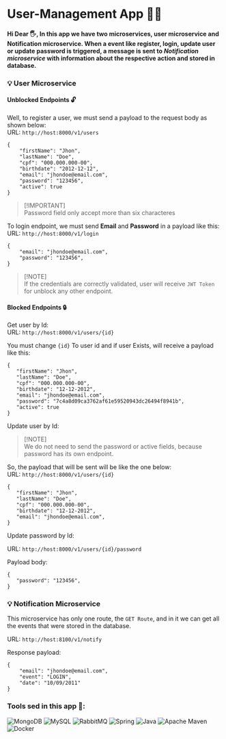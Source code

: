 # User-Management App 🧑‍💻

#### Hi Dear 🖐️, In this app we have two microservices, **user microservice** and **Notification microservice**. When a event like register, login, update user or update password is triggered, a message is sent to *Notification microservice* with information about the respective action and stored in database.

### 💡 User Microservice

#### Unblocked Endpoints 🔓

Well, to register a user, we must send a payload to the request body as shown below:<br>
URL: `http://host:8000/v1/users`
~~~~
{
    "firstName": "Jhon",
    "lastName": "Doe",
    "cpf": "000.000.000-00",
    "birthdate": "2012-12-12",
    "email": "jhondoe@email.com",
    "password": "123456",
    "active": true
}
~~~~
> [!IMPORTANT]<br>
> Password field only accept more than six characteres

To login endpoint, we must send **Email** and **Password** in a payload like this:<br>
URL: `http://host:8000/v1/login`
~~~~
{
    "email": "jhondoe@email.com",
    "password": "123456",
}
~~~~
> [!NOTE]<br>
> If the credentials are correctly validated, user will receive `JWT Token` for unblock any other endpoint.

#### Blocked Endpoints 🔒

Get user by Id: <br>
URL: `http://host:8000/v1/users/{id}`

You must change `{id}` To user id and if user Exists, will receive a payload like this:
 ~~~~
{
    "firstName": "Jhon",
    "lastName": "Doe",
    "cpf": "000.000.000-00",
    "birthdate": "12-12-2012",
    "email": "jhondoe@email.com",
    "password": "7c4a8d09ca3762af61e59520943dc26494f8941b",
    "active": true
}
~~~~

Update user by Id: <br>
>[!NOTE]<br>
> We do not need to send the password or active fields, because password has its own endpoint.

So, the payload that will be sent will be like the one below: <br>
URL: `http://host:8000/v1/users/{id}`


 ~~~~
{
    "firstName": "Jhon",
    "lastName": "Doe",
    "cpf": "000.000.000-00",
    "birthdate": "12-12-2012",
    "email": "jhondoe@email.com",
}
~~~~

Update password by Id: <br>

URL: `http://host:8000/v1/users/{id}/password`

Payload body:

 ~~~~
{
    "password": "123456",
}
~~~~

### 💡 Notification Microservice

This microservice has only one route, the `GET Route`, and in it we can get all the events that were stored in the database.

URL: `http://host:8100/v1/notify`

Response payload:
~~~~
{
    "email": "jhondoe@email.com",
    "event": "LOGIN",
    "date": "10/09/2011"
}
~~~~

### Tools sed in this app 🔧:

![MongoDB](https://img.shields.io/badge/MongoDB-%234ea94b.svg?style=for-the-badge&logo=mongodb&logoColor=white)
![MySQL](https://img.shields.io/badge/mysql-%2300f.svg?style=for-the-badge&logo=mysql&logoColor=white)
![RabbitMQ](https://img.shields.io/badge/Rabbitmq-FF6600?style=for-the-badge&logo=rabbitmq&logoColor=white)
![Spring](https://img.shields.io/badge/spring-%236DB33F.svg?style=for-the-badge&logo=spring&logoColor=white)
![Java](https://img.shields.io/badge/java-%23ED8B00.svg?style=for-the-badge&logo=openjdk&logoColor=white)
![Apache Maven](https://img.shields.io/badge/Apache%20Maven-C71A36?style=for-the-badge&logo=Apache%20Maven&logoColor=white)
![Docker](https://img.shields.io/badge/docker-%230db7ed.svg?style=for-the-badge&logo=docker&logoColor=white)
